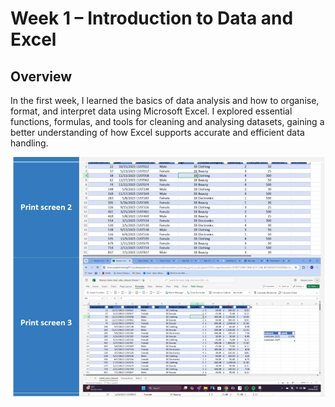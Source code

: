 # Week 1 – Introduction to Data and Excel

## Overview
In the first week, I learned the basics of data analysis and how to organise, format, and interpret data using Microsoft Excel. I explored essential functions, formulas, and tools for cleaning and analysing datasets, gaining a better understanding of how Excel supports accurate and efficient data handling.

![Week 1 Screenshot](images/week1_screenshot.png.png)
